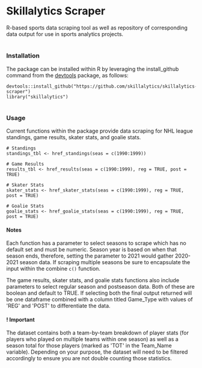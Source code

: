 # Skillalytics Scraper
R-based sports data scraping tool as well as repository of corresponding data output for use in sports analytics projects.

# 

<h3>Installation</h3>
<p>The package can be installed within R by leveraging the install_github command from the <a href="https://github.com/r-lib/devtools">devtools</a> package, as follows:</p>

```
devtools::install_github("https://github.com/skillalytics/skillalytics-scraper")
library("skillalytics")
```
# 

<h3>Usage</h3>
<p>Current functions within the package provide data scraping for NHL league standings, game results, skater stats, and goalie stats.</p>

```
# Standings
standings_tbl <- href_standings(seas = c(1990:1999))

# Game Results
results_tbl <- href_results(seas = c(1990:1999), reg = TRUE, post = TRUE)

# Skater Stats
skater_stats <- href_skater_stats(seas = c(1990:1999), reg = TRUE, post = TRUE)

# Goalie Stats
goalie_stats <- href_goalie_stats(seas = c(1990:1999), reg = TRUE, post = TRUE)
```

<h4>Notes</h4>
<p>Each function has a parameter to select seasons to scrape which has no default set and must be numeric. Season year is based on when that season ends, therefore, setting the parameter to 2021 would gather 2020-2021 season data.  If scraping multiple seasons be sure to encapsulate the input within the combine <code>c()</code> function.</i></p>
<p>The game results, skater stats, and goalie stats functions also include parameters to select regular season and postseason data. Both of these are boolean and default to TRUE. If selecting both the final output returned will be one dataframe combined with a column titled Game_Type with values of 'REG' and 'POST' to differentiate the data.</p>

<h4>! Important</h4>
<p>The dataset contains both a team-by-team breakdown of player stats (for players who played on multiple teams within one season) as well as a season total for those players (marked as 'TOT' in the Team_Name variable). Depending on your purpose, the dataset will need to be filtered accordingly to ensure you are not double counting those statistics.</p>

